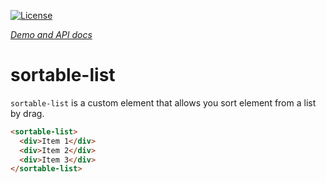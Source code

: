 [![License](https://img.shields.io/github/license/sharedlabs/sortable-list.svg?style=flat-square)](https://github.com/sharedlabs/sortable-list/blob/master/LICENSE.md)

_[Demo and API docs](https://sharedlabs.github.io/sortable-list/components/sortable-list/index.html)_

# sortable-list

`sortable-list` is a custom element that allows you sort element from a list by drag.

```html
<sortable-list>
  <div>Item 1</div>
  <div>Item 2</div>
  <div>Item 3</div>
</sortable-list>
```
